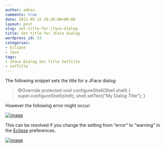 ```yaml
---
author: admin
comments: true
date: 2011-05-12 20:28:00+00:00
layout: post
slug: set-title-for-jface-dialog
title: Set title for JFace dialog
wordpress_id: 33
categories:
- Eclipse
- Java
tags:
- JFace Dialog Set Title SetTitle
- setTitle
---
```


The following snippet sets the title for a JFace dialog:


> @Override
protected void configureShell(Shell shell) {
super.configureShell(shell);
shell.setText("My Dialog Title");
}


However the following error might occur:

[![image](http://andydunkel.net/assets/uploads/2011/05/image_thumb1.png)](http://andydunkel.net/assets/uploads/2011/05/image1.png)

This can be resolved if you change the setting from “error” to “warning” in the [Eclipse](http://eclipse.org/) preferences.

[![image](http://andydunkel.net/assets/uploads/2011/05/image_thumb2.png)](http://andydunkel.net/assets/uploads/2011/05/image2.png)
